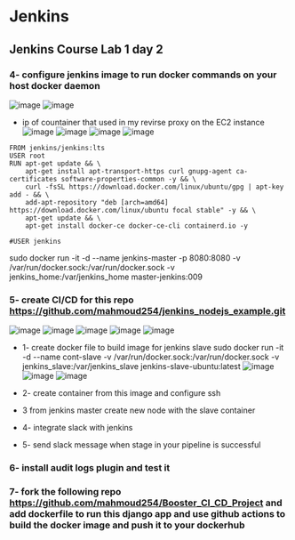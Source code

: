 # Jenkins

## Jenkins Course Lab 1 day 2

### 4- configure jenkins image to run docker commands on your host docker daemon
![image](https://user-images.githubusercontent.com/28235504/216189761-147089ac-87a7-4757-bcd7-c28176b85de5.png)
![image](https://user-images.githubusercontent.com/28235504/216193129-969f1f52-aaf4-41f7-bc5d-f83cca9f8063.png)

- ip of countainer that used in my revirse proxy on the EC2 instance
![image](https://user-images.githubusercontent.com/28235504/216193434-ee570096-279f-44a9-963b-b86765a94cb4.png)
![image](https://user-images.githubusercontent.com/28235504/216193807-7d0422b8-df6a-4bc4-8f16-69a2663b6ed5.png)
![image](https://user-images.githubusercontent.com/28235504/216193899-6d012069-4293-4465-acbb-6c9415db3cd4.png)
![image](https://user-images.githubusercontent.com/28235504/216193951-af293759-99e8-41f4-8bda-b5512c2c201a.png)

```
FROM jenkins/jenkins:lts
USER root
RUN apt-get update && \
    apt-get install apt-transport-https curl gnupg-agent ca-certificates software-properties-common -y && \
    curl -fsSL https://download.docker.com/linux/ubuntu/gpg | apt-key add - && \
    add-apt-repository "deb [arch=amd64] https://download.docker.com/linux/ubuntu focal stable" -y && \
    apt-get update && \
    apt-get install docker-ce docker-ce-cli containerd.io -y

#USER jenkins
```
sudo docker run -it -d --name jenkins-master -p 8080:8080 -v /var/run/docker.sock:/var/run/docker.sock -v jenkins_home:/var/jenkins_home master-jenkins:009

### 5- create CI/CD for this repo https://github.com/mahmoud254/jenkins_nodejs_example.git
![image](https://user-images.githubusercontent.com/28235504/216196642-bad43a8c-9f3b-4a28-ab2e-7d7a7c28c3b0.png)
![image](https://user-images.githubusercontent.com/28235504/216198131-60dd13bc-817d-40a0-82e9-64b408548881.png)
![image](https://user-images.githubusercontent.com/28235504/216198169-7f7a9030-2e09-4495-8104-69d6a0dab1ac.png)
![image](https://user-images.githubusercontent.com/28235504/216198295-42596c7f-543f-4177-a33a-6c47e769def6.png)
![image](https://user-images.githubusercontent.com/28235504/216198857-359851fb-58a7-4958-929c-bc0022973d0d.png)

  - 1- create docker file to build image for jenkins slave
sudo docker run -it -d --name cont-slave -v /var/run/docker.sock:/var/run/docker.sock -v jenkins_slave:/var/jenkins_slave jenkins-slave-ubuntu:latest
![image](https://user-images.githubusercontent.com/28235504/216308504-85873305-2230-4406-b969-d8c4d098b5e4.png)
![image](https://user-images.githubusercontent.com/28235504/216317012-773df251-416a-447c-af6d-94f34376dd09.png)
![image](https://user-images.githubusercontent.com/28235504/216320035-e7a067bc-b3e4-4220-9825-c9809392c2df.png)

  - 2- create container from this image and configure ssh
  - 3  from jenkins master create new node with the slave container
  - 4- integrate slack with jenkins
  - 5- send slack message when stage in your pipeline is successful
  
### 6- install audit logs plugin and test it

### 7- fork the following repo https://github.com/mahmoud254/Booster_CI_CD_Project and add dockerfile to run this django app and use github actions to build the docker image and push it to your dockerhub

